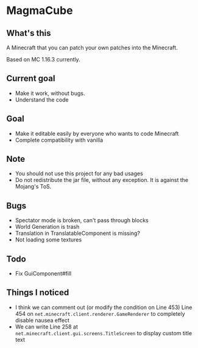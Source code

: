 # MagmaCube

## What's this

A Minecraft that you can patch your own patches into the Minecraft.

Based on MC 1.16.3 currently.

## Current goal
- Make it work, without bugs.
- Understand the code

## Goal
- Make it editable easily by everyone who wants to code Minecraft
- Complete compatibility with vanilla

## Note
- You should not use this project for any bad usages
- Do not redistribute the jar file, without any exception. It is against the Mojang's ToS.

## Bugs
- Spectator mode is broken, can't pass through blocks
- World Generation is trash
- Translation in TranslatableComponent is missing?
- Not loading some textures

## Todo
- Fix GuiComponent#fill

## Things I noticed
- I think we can comment out (or modify the condition on Line 453) Line 454 on `net.minecraft.client.renderer.GameRenderer` to completely disable nausea effect
- We can write Line 258 at `net.minecraft.client.gui.screens.TitleScreen` to display custom title text
